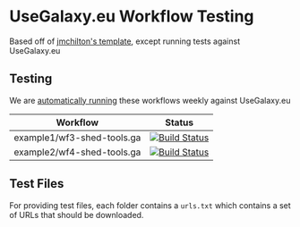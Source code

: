 # UseGalaxy.eu Workflow Testing

Based off of [jmchilton's template](https://github.com/jmchilton/planemo-workflow-test-template), except running tests against UseGalaxy.eu

## Testing

We are [automatically running](https://build.usegalaxy.eu/job/usegalaxy.eu/job/workflow-testing/) these workflows weekly against UseGalaxy.eu

Workflow                   | Status
---                        | ---
example1/wf3-shed-tools.ga | [![Build Status](https://build.usegalaxy.eu/job/usegalaxy.eu/job/workflow-testing/PYTHON=System-CPython-2.7,WORKFLOW=example1%2Fwf3-shed-tools.ga/badge/icon)](https://build.usegalaxy.eu/job/usegalaxy.eu/job/workflow-testing/PYTHON=System-CPython-2.7,WORKFLOW=example1%2Fwf3-shed-tools.ga/)
example2/wf4-shed-tools.ga | [![Build Status](https://build.usegalaxy.eu/job/usegalaxy.eu/job/workflow-testing/PYTHON=System-CPython-2.7,WORKFLOW=example2%2Fwf4-shed-tools.ga/badge/icon)](https://build.usegalaxy.eu/job/usegalaxy.eu/job/workflow-testing/PYTHON=System-CPython-2.7,WORKFLOW=example2%2Fwf4-shed-tools.ga/)

## Test Files

For providing test files, each folder contains a `urls.txt` which contains a set of URLs that should be downloaded.
